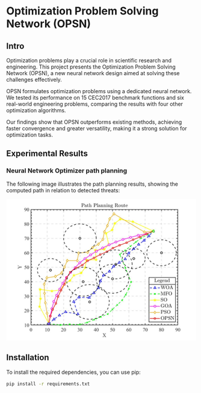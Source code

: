 # Optimization Problem Solving Network (OPSN)

## Intro

Optimization problems play a crucial role in scientific research and engineering. This project presents the Optimization Problem Solving Network (OPSN), a new neural network design aimed at solving these challenges effectively.

OPSN formulates optimization problems using a dedicated neural network. We tested its performance on 15 CEC2017 benchmark functions and six real-world engineering problems, comparing the results with four other optimization algorithms.

Our findings show that OPSN outperforms existing methods, achieving faster convergence and greater versatility, making it a strong solution for optimization tasks.


## Experimental Results
### Neural Network Optimizer path planning
The following image illustrates the path planning results, showing the computed path in relation to detected threats:

![Experimental Results](./fig7.jpg) 


## Installation

To install the required dependencies, you can use pip:

```bash
pip install -r requirements.txt
